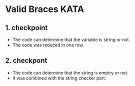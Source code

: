 # Valid Braces KATA

## 1. checkpoint  

- The code can determine that the variable is string or not.
- The code was reduced in one row.

## 2. checkpont

- The code can determine that the string is emptry or not.
- It was combined with the string checker part. 
